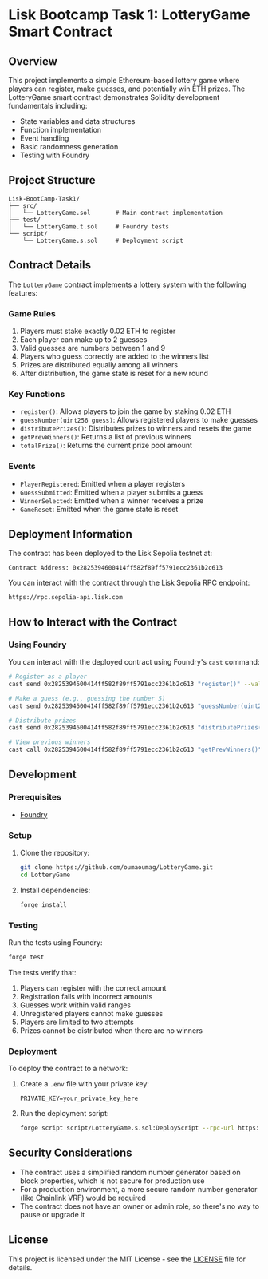 # Lisk Bootcamp Task 1: LotteryGame Smart Contract

## Overview

This project implements a simple Ethereum-based lottery game where players can register, make guesses, and potentially win ETH prizes. The LotteryGame smart contract demonstrates Solidity development fundamentals including:

- State variables and data structures
- Function implementation
- Event handling
- Basic randomness generation
- Testing with Foundry

## Project Structure

```
Lisk-BootCamp-Task1/
├── src/
│   └── LotteryGame.sol       # Main contract implementation
├── test/
│   └── LotteryGame.t.sol     # Foundry tests
└── script/
    └── LotteryGame.s.sol     # Deployment script
```

## Contract Details

The `LotteryGame` contract implements a lottery system with the following features:

### Game Rules

1. Players must stake exactly 0.02 ETH to register
2. Each player can make up to 2 guesses
3. Valid guesses are numbers between 1 and 9
4. Players who guess correctly are added to the winners list
5. Prizes are distributed equally among all winners
6. After distribution, the game state is reset for a new round

### Key Functions

- `register()`: Allows players to join the game by staking 0.02 ETH
- `guessNumber(uint256 guess)`: Allows registered players to make guesses
- `distributePrizes()`: Distributes prizes to winners and resets the game
- `getPrevWinners()`: Returns a list of previous winners
- `totalPrize()`: Returns the current prize pool amount

### Events

- `PlayerRegistered`: Emitted when a player registers
- `GuessSubmitted`: Emitted when a player submits a guess
- `WinnerSelected`: Emitted when a winner receives a prize
- `GameReset`: Emitted when the game state is reset

## Deployment Information

The contract has been deployed to the Lisk Sepolia testnet at:

```
Contract Address: 0x2825394600414ff582f89ff5791ecc2361b2c613
```

You can interact with the contract through the Lisk Sepolia RPC endpoint:
```
https://rpc.sepolia-api.lisk.com
```

## How to Interact with the Contract

### Using Foundry

You can interact with the deployed contract using Foundry's `cast` command:

```bash
# Register as a player
cast send 0x2825394600414ff582f89ff5791ecc2361b2c613 "register()" --value 0.02ether --rpc-url https://rpc.sepolia-api.lisk.com --private-key YOUR_PRIVATE_KEY

# Make a guess (e.g., guessing the number 5)
cast send 0x2825394600414ff582f89ff5791ecc2361b2c613 "guessNumber(uint256)" 5 --rpc-url https://rpc.sepolia-api.lisk.com --private-key YOUR_PRIVATE_KEY

# Distribute prizes
cast send 0x2825394600414ff582f89ff5791ecc2361b2c613 "distributePrizes()" --rpc-url https://rpc.sepolia-api.lisk.com --private-key YOUR_PRIVATE_KEY

# View previous winners
cast call 0x2825394600414ff582f89ff5791ecc2361b2c613 "getPrevWinners()" --rpc-url https://rpc.sepolia-api.lisk.com
```

## Development

### Prerequisites

- [Foundry](https://book.getfoundry.sh/getting-started/installation)

### Setup

1. Clone the repository:
   ```bash
   git clone https://github.com/oumaoumag/LotteryGame.git
   cd LotteryGame
   ```

2. Install dependencies:
   ```bash
   forge install
   ```

### Testing

Run the tests using Foundry:

```bash
forge test
```

The tests verify that:
1. Players can register with the correct amount
2. Registration fails with incorrect amounts
3. Guesses work within valid ranges
4. Unregistered players cannot make guesses
5. Players are limited to two attempts
6. Prizes cannot be distributed when there are no winners

### Deployment

To deploy the contract to a network:

1. Create a `.env` file with your private key:
   ```
   PRIVATE_KEY=your_private_key_here
   ```

2. Run the deployment script:
   ```bash
   forge script script/LotteryGame.s.sol:DeployScript --rpc-url https://rpc.sepolia-api.lisk.com --broadcast --verify
   ```

## Security Considerations

- The contract uses a simplified random number generator based on block properties, which is not secure for production use
- For a production environment, a more secure random number generator (like Chainlink VRF) would be required
- The contract does not have an owner or admin role, so there's no way to pause or upgrade it

## License

This project is licensed under the MIT License - see the [LICENSE](LICENSE) file for details.